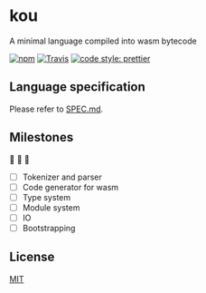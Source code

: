 # kou

A minimal language compiled into wasm bytecode

[![npm](https://img.shields.io/npm/v/kou.svg?style=flat-square)](https://www.npmjs.com/package/kou)
[![Travis](https://img.shields.io/travis/utatti/kou.svg?style=flat-square)](https://travis-ci.org/utatti/kou)
[![code style: prettier](https://img.shields.io/badge/code_style-prettier-ff69b4.svg?style=flat-square)](https://github.com/prettier/prettier)

## Language specification

Please refer to [SPEC.md](SPEC.md).

## Milestones

:construction: :construction: :construction:

- [ ] Tokenizer and parser
- [ ] Code generator for wasm
- [ ] Type system
- [ ] Module system
- [ ] IO
- [ ] Bootstrapping

## License

[MIT](LICENSE)
